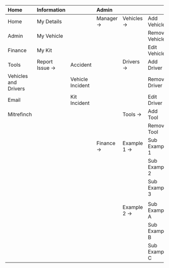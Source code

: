 |Home|Information| |Admin| | |Resources|News|Contact|Help| |
|:----|:----|:----|:----|:----|:----|:----|:----|:----|:----|:----|
|Home|My Details| |Manager ->|Vehicles ->|Add Vehicle|Driver Policy|Latest Newsletter|My Manger|General| |
|Admin|My Vehicle| | | |Remove Vehicle|Health & Safety|Past Newsletters|My Employees|IT Request| |
|Finance|My Kit| | | |Edit Vehicle| | |Contact Numbers|Tooltips ->|Tooltips off|
|Tools|Report Issue ->|Accident| |Drivers ->|Add Driver| | | | |Tooltips on|
|Vehicles and Drivers| |Vehicle Incident| | |Remove Driver | | | | |Tooltips full|
|Email| |Kit Incident| | |Edit Driver| | | | | |
|Mitrefinch| | | |Tools ->|Add Tool| | | | | |
| | | | | |Remove Tool| | | | | |
| | | |Finance ->|Example 1 ->|Sub Example 1| | | | | |
| | | | | |Sub Example 2| | | | | |
| | | | | |Sub Example 3| | | | | |
| | | | | | | | | | | |
| | | | |Example 2 ->|Sub Example A| | | | | |
| | | | | |Sub Example B| | | | | |
| | | | | |Sub Example C| | | | | |



